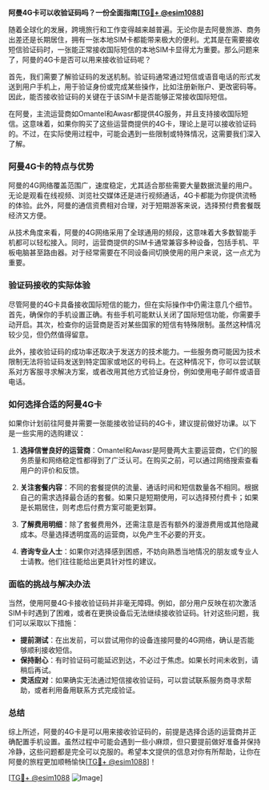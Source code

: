 **阿曼4G卡可以收验证码吗？一份全面指南[[TG💪+ @esim1088](https://t.me/s/esim1088)]**

随着全球化的发展，跨境旅行和工作变得越来越普遍。无论你是去阿曼旅游、商务出差还是长期居住，拥有一张本地SIM卡都能带来极大的便利。尤其是在需要接收短信验证码时，一张能正常接收国际短信的本地SIM卡显得尤为重要。那么问题来了，阿曼的4G卡是否可以用来接收验证码呢？

首先，我们需要了解验证码的发送机制。验证码通常通过短信或语音电话的形式发送到用户手机上，用于验证身份或完成某些操作，比如注册新账户、更改密码等。因此，能否接收验证码的关键在于该SIM卡是否能够正常接收国际短信。

在阿曼，主流运营商如Omantel和Awasr都提供4G服务，并且支持接收国际短信。这意味着，如果你购买了这些运营商提供的4G卡，理论上是可以接收验证码的。不过，在实际使用过程中，可能会遇到一些限制或特殊情况，这需要我们深入了解。

### 阿曼4G卡的特点与优势

阿曼的4G网络覆盖范围广，速度稳定，尤其适合那些需要大量数据流量的用户。无论是观看在线视频、浏览社交媒体还是进行视频通话，4G卡都能为你提供流畅的体验。此外，阿曼的通信资费相对合理，对于短期游客来说，选择预付费套餐既经济又方便。

从技术角度来看，阿曼的4G网络采用了全球通用的频段，这意味着大多数智能手机都可以轻松接入。同时，运营商提供的SIM卡通常兼容多种设备，包括手机、平板电脑甚至路由器。对于经常需要在不同设备间切换使用的用户来说，这一点尤为重要。

### 验证码接收的实际体验

尽管阿曼的4G卡具备接收国际短信的能力，但在实际操作中仍需注意几个细节。首先，确保你的手机设置正确。有些手机可能默认关闭了国际短信功能，你需要手动开启。其次，检查你的运营商是否对某些国家的短信有特殊限制。虽然这种情况较少见，但仍然值得留意。

此外，接收验证码的成功率还取决于发送方的技术能力。一些服务商可能因为技术限制无法将验证码发送到特定国家或地区的号码上。在这种情况下，你可以尝试联系对方客服寻求解决方案，或者改用其他方式验证身份，例如使用电子邮件或语音电话。

### 如何选择合适的阿曼4G卡

如果你计划前往阿曼并需要一张能接收验证码的4G卡，建议提前做好功课。以下是一些实用的选购建议：

1. **选择信誉良好的运营商**：Omantel和Awasr是阿曼两大主要运营商，它们的服务质量和网络稳定性都得到了广泛认可。在购买之前，可以通过网络搜索查看用户的评价和反馈。

2. **关注套餐内容**：不同的套餐提供的流量、通话时间和短信数量各不相同。根据自己的需求选择最合适的套餐。如果只是短期使用，可以选择预付费卡；如果是长期居住，则考虑后付费方案可能更划算。

3. **了解费用明细**：除了套餐费用外，还需注意是否有额外的漫游费用或其他隐藏成本。尽量选择透明度高的运营商，以免产生不必要的开支。

4. **咨询专业人士**：如果你对选择感到困惑，不妨向熟悉当地情况的朋友或专业人士请教。他们往往能给出更具针对性的建议。

### 面临的挑战与解决办法

当然，使用阿曼4G卡接收验证码并非毫无障碍。例如，部分用户反映在初次激活SIM卡时遇到了困难，或者在更换设备后无法继续接收验证码。针对这些问题，我们可以采取以下措施：

- **提前测试**：在出发前，可以尝试用你的设备连接阿曼的4G网络，确认是否能够顺利接收短信。
- **保持耐心**：有时验证码可能延迟到达，不必过于焦虑。如果长时间未收到，请稍后再试。
- **灵活应对**：如果确实无法通过短信接收验证码，可以尝试联系服务商寻求帮助，或者利用备用联系方式完成验证。

### 总结

综上所述，阿曼的4G卡是可以用来接收验证码的，前提是选择合适的运营商并正确配置手机设置。虽然过程中可能会遇到一些小麻烦，但只要提前做好准备并保持冷静，这些问题都是完全可以克服的。希望本文提供的信息对你有所帮助，让你在阿曼的旅程更加顺畅愉快[[TG💪+ @esim1088](https://t.me/s/esim1088)]！

[[TG💪+ @esim1088](https://t.me/s/esim1088) ![Image](https://i.postimg.cc/4NQfJmqS/Snipaste-2025-05-13-00-14-12.png)]